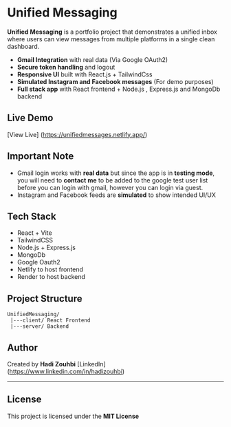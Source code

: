 # Unified Messaging

**Unified Messaging** is a portfolio project that demonstrates a unified inbox where users can view messages from multiple platforms in a single clean dashboard.

- **Gmail Integration** with real data (Via Google OAuth2)
- **Secure token handling** and logout
- **Responsive UI** built with React.js + TailwindCss
- **Simulated Instagram and Facebook messages** (For demo purposes)
- **Full stack app** with React frontend + Node.js , Express.js and MongoDb backend

## Live Demo
[View Live] (https://unifiedmessages.netlify.app/)

## Important Note
- Gmail login works with **real data** but since the app is in **testing mode**, you will need to **contact me** to be added to the google test user list before you can login with gmail, however you can login via guest.
- Instagram and Facebook feeds are **simulated** to show intended UI/UX

## Tech Stack
- React + Vite
- TailwindCSS
- Node.js + Express.js
- MongoDb
- Google Oauth2
- Netlify to host frontend
- Render to host backend

## Project Structure
```
UnifiedMessaging/
 |---client/ React Frontend
 |---server/ Backend
```

## Author
Created by **Hadi Zouhbi**
[LinkedIn] (https://www.linkedin.com/in/hadizouhbi)

---

## License
This project is licensed under the **MIT License**

